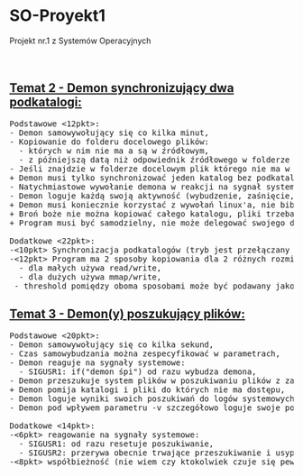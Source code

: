 # SO-Proyekt1
Projekt nr.1 z Systemów Operacyjnych<br>
<br>
<br>
## [Temat 2 - Demon synchronizujący dwa podkatalogi:](https://cez2.wi.pb.edu.pl/moodle/mod/page/view.php?id=5248)
<pre>
Podstawowe <12pkt>:
- Demon samowywołujący się co kilka minut,
- Kopiowanie do folderu docelowego plików:
  - których w nim nie ma a są w źródłowym,
  - z późniejszą datą niż odpowiednik źródłowego w folderze docelowym.
- Jeśli znajdzie w folderze docelowym plik którego nie ma w źródłowym - usuwa go,
+ Demon musi tylko synchronizować jeden katalog bez podkatalogów,
- Natychmiastowe wywołanie demona w reakcji na sygnał systemowy (SIGUSR1),
- Demon loguje każdą swoją aktywność (wybudzenie, zaśnięcie, kopiowanie itp.),
+ Demon musi koniecznie korzystać z wywołań linux'a, nie bibliotek C,
+ Broń boże nie można kopiować całego katalogu, pliki trzeba kopiować indywidualnie,
+ Program musi być samodzielny, nie może delegować swojego działania do wywołać shell'a,

Dodatkowe <22pkt>:
-<10pkt> Synchronizacja podkatalogów (tryb jest przełączany poprzez flagę -R).
-<12pkt> Program ma 2 sposoby kopiowania dla 2 różnych rozmiarów plików:
  - dla małych używa read/write,
  - dla dużych używa mmap/write,
 - threshold pomiędzy oboma sposobami może być podawany jako argument
</pre>
## [Temat 3 - Demon(y) poszukujący plików:](https://cez2.wi.pb.edu.pl/moodle/mod/page/view.php?id=5249)
<pre>
Podstawowe <20pkt>:
- Demon samowywołujący się co kilka sekund,
- Czas samowybudzania można zespecyfikować w parametrach,
- Demon reaguje na sygnały systemowe:
  - SIGUSR1: if("demon śpi") od razu wybudza demona,
- Demon przeszukuje system plików w poszukiwaniu plików z zawierających hasła zawarte w parametrach,
+ Demon pomija katalogi i pliki do których nie ma dostępu,
- Demon loguje wyniki swoich poszukiwań do logów systemowych,
- Demon pod wpływem parametru -v szczegółowo loguje swoje poczynania,

Dodatkowe <14pkt>:
-<6pkt> reagowanie na sygnały systemowe:
  - SIGUSR1: od razu resetuje poszukiwanie,
  - SIGUSR2: przerywa obecnie trwające przeszukiwanie i usypia demona,
-<8pkt> współbieżność (nie wiem czy ktokolwiek czuje się pewnie w współbieżności).
</pre>


